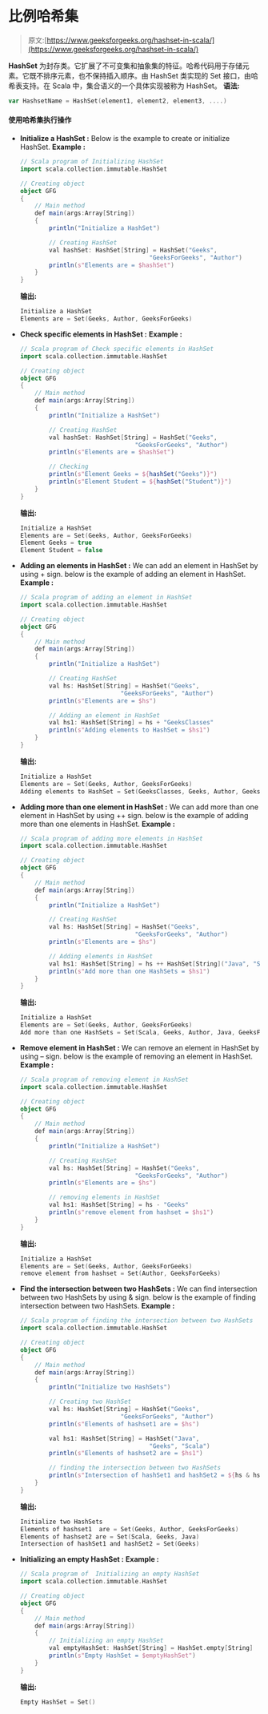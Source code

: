 # 比例哈希集

> 原文:[https://www.geeksforgeeks.org/hashset-in-scala/](https://www.geeksforgeeks.org/hashset-in-scala/)

**HashSet** 为封存类。它扩展了不可变集和抽象集的特征。哈希代码用于存储元素。它既不排序元素，也不保持插入顺序。由 HashSet 类实现的 Set 接口，由哈希表支持。在 Scala 中，集合语义的一个具体实现被称为 HashSet。
**语法:**

```scala
var HashsetName = HashSet(element1, element2, element3, ....)  
```

#### 使用哈希集执行操作

*   **Initialize a HashSet :** Below is the example to create or initialize HashSet.
    **Example :**

    ```scala
    // Scala program of Initializing HashSet
    import scala.collection.immutable.HashSet

    // Creating object
    object GFG
    { 
        // Main method
        def main(args:Array[String])
        { 
            println("Initialize a HashSet")

            // Creating HashSet
            val hashSet: HashSet[String] = HashSet("Geeks",
                                        "GeeksForGeeks", "Author")
            println(s"Elements are = $hashSet")
        }
    } 
    ```

    **输出:**

    ```scala
    Initialize a HashSet
    Elements are = Set(Geeks, Author, GeeksForGeeks)
    ```

*   **Check specific elements in HashSet :**
    **Example :**

    ```scala
    // Scala program of Check specific elements in HashSet
    import scala.collection.immutable.HashSet

    // Creating object
    object GFG
    { 
        // Main method
        def main(args:Array[String])
        { 
            println("Initialize a HashSet")

            // Creating HashSet
            val hashSet: HashSet[String] = HashSet("Geeks",
                                    "GeeksForGeeks", "Author")
            println(s"Elements are = $hashSet")

            // Checking
            println(s"Element Geeks = ${hashSet("Geeks")}")
            println(s"Element Student = ${hashSet("Student")}")
        }
    } 
    ```

    **输出:**

    ```scala
    Initialize a HashSet
    Elements are = Set(Geeks, Author, GeeksForGeeks)
    Element Geeks = true
    Element Student = false

    ```

*   **Adding an elements in HashSet :** We can add an element in HashSet by using + sign. below is the example of adding an element in HashSet.
    **Example :**

    ```scala
    // Scala program of adding an element in HashSet
    import scala.collection.immutable.HashSet

    // Creating object
    object GFG
    { 
        // Main method
        def main(args:Array[String])
        { 
            println("Initialize a HashSet")

            // Creating HashSet
            val hs: HashSet[String] = HashSet("Geeks",
                                "GeeksForGeeks", "Author")
            println(s"Elements are = $hs")

            // Adding an element in HashSet
            val hs1: HashSet[String] = hs + "GeeksClasses"
            println(s"Adding elements to HashSet = $hs1")
        }
    }
    ```

    **输出:**

    ```scala
    Initialize a HashSet
    Elements are = Set(Geeks, Author, GeeksForGeeks)
    Adding elements to HashSet = Set(GeeksClasses, Geeks, Author, GeeksForGeeks)

    ```

*   **Adding more than one element in HashSet :** We can add more than one element in HashSet by using ++ sign. below is the example of adding more than one elements in HashSet.
    **Example :**

    ```scala
    // Scala program of adding more elements in HashSet
    import scala.collection.immutable.HashSet

    // Creating object
    object GFG
    { 
        // Main method
        def main(args:Array[String])
        { 
            println("Initialize a HashSet")

            // Creating HashSet
            val hs: HashSet[String] = HashSet("Geeks",
                                    "GeeksForGeeks", "Author")
            println(s"Elements are = $hs")

            // Adding elements in HashSet
            val hs1: HashSet[String] = hs ++ HashSet[String]("Java", "Scala")
            println(s"Add more than one HashSets = $hs1")
        }
    }
    ```

    **输出:**

    ```scala
    Initialize a HashSet
    Elements are = Set(Geeks, Author, GeeksForGeeks)
    Add more than one HashSets = Set(Scala, Geeks, Author, Java, GeeksForGeeks)

    ```

*   **Remove element in HashSet :** We can remove an element in HashSet by using – sign. below is the example of removing an element in HashSet.
    **Example :**

    ```scala
    // Scala program of removing element in HashSet
    import scala.collection.immutable.HashSet

    // Creating object
    object GFG
    { 
        // Main method
        def main(args:Array[String])
        { 
            println("Initialize a HashSet")

            // Creating HashSet
            val hs: HashSet[String] = HashSet("Geeks",
                                    "GeeksForGeeks", "Author")
            println(s"Elements are = $hs")

            // removing elements in HashSet
            val hs1: HashSet[String] = hs - "Geeks"
            println(s"remove element from hashset = $hs1")
        }
    }
    ```

    **输出:**

    ```scala
    Initialize a HashSet
    Elements are = Set(Geeks, Author, GeeksForGeeks)
    remove element from hashset = Set(Author, GeeksForGeeks)
    ```

*   **Find the intersection between two HashSets :** We can find intersection between two HashSets by using & sign. below is the example of finding intersection between two HashSets.
    **Example :**

    ```scala
    // Scala program of finding the intersection between two HashSets
    import scala.collection.immutable.HashSet

    // Creating object
    object GFG
    { 
        // Main method
        def main(args:Array[String])
        { 
            println("Initialize two HashSets")

            // Creating two HashSet
            val hs: HashSet[String] = HashSet("Geeks",
                                "GeeksForGeeks", "Author")
            println(s"Elements of hashset1 are = $hs")

            val hs1: HashSet[String] = HashSet("Java", 
                                        "Geeks", "Scala")
            println(s"Elements of hashset2 are = $hs1")

            // finding the intersection between two HashSets
            println(s"Intersection of hashSet1 and hashSet2 = ${hs & hs1}")
        }
    }
    ```

    **输出:**

    ```scala
    Initialize two HashSets
    Elements of hashset1  are = Set(Geeks, Author, GeeksForGeeks)
    Elements of hashset2 are = Set(Scala, Geeks, Java)
    Intersection of hashSet1 and hashSet2 = Set(Geeks)

    ```

*   **Initializing an empty HashSet :**
    **Example :**

    ```scala
    // Scala program of  Initializing an empty HashSet
    import scala.collection.immutable.HashSet

    // Creating object
    object GFG
    { 
        // Main method
        def main(args:Array[String])
        { 
            // Initializing an empty HashSet
            val emptyHashSet: HashSet[String] = HashSet.empty[String]
            println(s"Empty HashSet = $emptyHashSet")
        }
    }
    ```

    **输出:**

    ```scala
    Empty HashSet = Set()
    ```